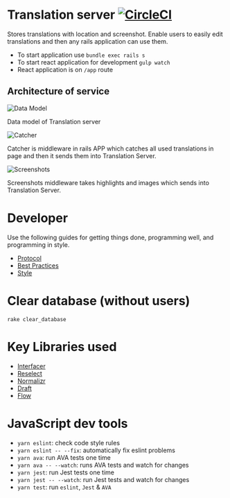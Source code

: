 # Translation server [![CircleCI](https://circleci.com/gh/blueberryapps/translation-server/tree/master.svg?style=svg&circle-token=3fe706efd5cdf10dd97c89e213d60859f18b3336)](https://circleci.com/gh/blueberryapps/translation-server/tree/master)

Stores translations with location and screenshot.
Enable users to easily edit translations and then any rails application can
use them.

* To start application use `bundle exec rails s`
* To start react application for development `gulp watch`
* React application is on `/app` route

## Architecture of service

![Data Model](./readme/data_model.png)

Data model of Translation server

![Catcher](./readme/catcher.png)

Catcher is middleware in rails APP which catches all used translations in page
and then it sends them into Translation Server.

![Screenshots](./readme/screenshots.png)

Screenshots middleware takes highlights and images which sends into Translation
Server.

# Developer

Use the following guides for getting things done, programming well, and
programming in style.

* [Protocol](http://github.com/thoughtbot/guides/blob/master/protocol)
* [Best Practices](http://github.com/thoughtbot/guides/blob/master/best-practices)
* [Style](http://github.com/thoughtbot/guides/blob/master/style)

# Clear database (without users)

`rake clear_database`

# Key Libraries used

* [Interfacer](https://github.com/zepod/interfacer)
* [Reselect](https://github.com/reactjs/reselect)
* [Normalizr](https://github.com/paularmstrong/normalizr)
* [Draft](https://github.com/facebook/draft-js)
* [Flow](https://github.com/facebook/flow)

# JavaScript dev tools

* `yarn eslint`: check code style rules
* `yarn eslint -- --fix`: automatically fix eslint problems
* `yarn ava`: run AVA tests one time
* `yarn ava -- --watch`: runs AVA tests and watch for changes
* `yarn jest`: run Jest tests one time
* `yarn jest -- --watch`: run Jest tests and watch for changes
* `yarn test`: run `eslint`, `Jest` & `AVA`
